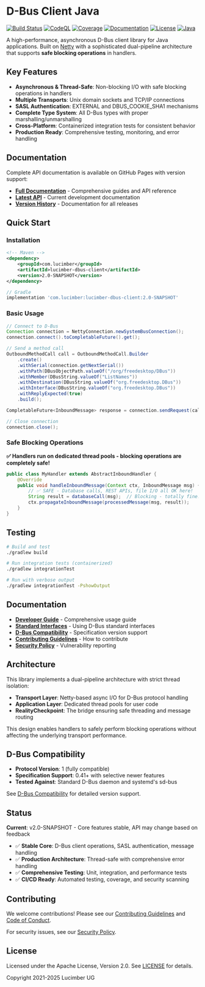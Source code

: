 # D-Bus Client Java

[![Build Status](https://github.com/lucimber/dbus-client-java/workflows/Continuous%20Integration/badge.svg)](https://github.com/lucimber/dbus-client-java/actions)
[![CodeQL](https://github.com/lucimber/dbus-client-java/workflows/Code%20Analysis/badge.svg)](https://github.com/lucimber/dbus-client-java/actions)
[![Coverage](https://img.shields.io/endpoint?url=https://lucimber.github.io/dbus-client-java/coverage-badge.json)](https://lucimber.github.io/dbus-client-java/latest/coverage/)
[![Documentation](https://img.shields.io/badge/docs-GitHub%20Pages-blue.svg)](https://lucimber.github.io/dbus-client-java/)
[![License](https://img.shields.io/badge/License-Apache%202.0-blue.svg)](https://opensource.org/licenses/Apache-2.0)
[![Java](https://img.shields.io/badge/Java-17+-orange.svg)](https://www.oracle.com/java/technologies/javase/jdk17-archive-downloads.html)

A high-performance, asynchronous D-Bus client library for Java applications. Built on [Netty](https://netty.io) with a sophisticated dual-pipeline architecture that supports **safe blocking operations** in handlers.

## Key Features

- **Asynchronous & Thread-Safe**: Non-blocking I/O with safe blocking operations in handlers
- **Multiple Transports**: Unix domain sockets and TCP/IP connections
- **SASL Authentication**: EXTERNAL and DBUS_COOKIE_SHA1 mechanisms
- **Complete Type System**: All D-Bus types with proper marshalling/unmarshalling
- **Cross-Platform**: Containerized integration tests for consistent behavior
- **Production Ready**: Comprehensive testing, monitoring, and error handling

## Documentation

Complete API documentation is available on GitHub Pages with version support:

- **[Full Documentation](https://lucimber.github.io/dbus-client-java/)** - Comprehensive guides and API reference
- **[Latest API](https://lucimber.github.io/dbus-client-java/latest/)** - Current development documentation
- **[Version History](https://lucimber.github.io/dbus-client-java/)** - Documentation for all releases

## Quick Start

### Installation

```xml
<!-- Maven -->
<dependency>
    <groupId>com.lucimber</groupId>
    <artifactId>lucimber-dbus-client</artifactId>
    <version>2.0-SNAPSHOT</version>
</dependency>
```

```gradle
// Gradle
implementation 'com.lucimber:lucimber-dbus-client:2.0-SNAPSHOT'
```

### Basic Usage

```java
// Connect to D-Bus
Connection connection = NettyConnection.newSystemBusConnection();
connection.connect().toCompletableFuture().get();

// Send a method call
OutboundMethodCall call = OutboundMethodCall.Builder
    .create()
    .withSerial(connection.getNextSerial())
    .withPath(DBusObjectPath.valueOf("/org/freedesktop/DBus"))
    .withMember(DBusString.valueOf("ListNames"))
    .withDestination(DBusString.valueOf("org.freedesktop.DBus"))
    .withInterface(DBusString.valueOf("org.freedesktop.DBus"))
    .withReplyExpected(true)
    .build();

CompletableFuture<InboundMessage> response = connection.sendRequest(call);

// Close connection
connection.close();
```

### Safe Blocking Operations

**✅ Handlers run on dedicated thread pools - blocking operations are completely safe!**

```java
public class MyHandler extends AbstractInboundHandler {
    @Override
    public void handleInboundMessage(Context ctx, InboundMessage msg) {
        // ✅ SAFE - Database calls, REST APIs, file I/O all OK here!
        String result = databaseCall(msg);  // Blocking - totally fine!
        ctx.propagateInboundMessage(processedMessage(msg, result));
    }
}
```

## Testing

```bash
# Build and test
./gradlew build

# Run integration tests (containerized)
./gradlew integrationTest

# Run with verbose output
./gradlew integrationTest -PshowOutput
```

## Documentation

- **[Developer Guide](docs/guides/developer-guide.md)** - Comprehensive usage guide
- **[Standard Interfaces](docs/standard-interfaces.md)** - Using D-Bus standard interfaces
- **[D-Bus Compatibility](docs/dbus-compatibility.md)** - Specification version support
- **[Contributing Guidelines](CONTRIBUTING.md)** - How to contribute
- **[Security Policy](SECURITY.md)** - Vulnerability reporting

## Architecture

This library implements a dual-pipeline architecture with strict thread isolation:

- **Transport Layer**: Netty-based async I/O for D-Bus protocol handling
- **Application Layer**: Dedicated thread pools for user code
- **RealityCheckpoint**: The bridge ensuring safe threading and message routing

This design enables handlers to safely perform blocking operations without affecting the underlying transport performance.

## D-Bus Compatibility

- **Protocol Version**: 1 (fully compatible)
- **Specification Support**: 0.41+ with selective newer features
- **Tested Against**: Standard D-Bus daemon and systemd's sd-bus

See [D-Bus Compatibility](docs/dbus-compatibility.md) for detailed version support.

## Status

**Current**: v2.0-SNAPSHOT - Core features stable, API may change based on feedback

- ✅ **Stable Core**: D-Bus client operations, SASL authentication, message handling
- ✅ **Production Architecture**: Thread-safe with comprehensive error handling
- ✅ **Comprehensive Testing**: Unit, integration, and performance tests
- ✅ **CI/CD Ready**: Automated testing, coverage, and security scanning

## Contributing

We welcome contributions! Please see our [Contributing Guidelines](CONTRIBUTING.md) and [Code of Conduct](CODE_OF_CONDUCT.md).

For security issues, see our [Security Policy](SECURITY.md).

## License

Licensed under the Apache License, Version 2.0. See [LICENSE](LICENSE) for details.

Copyright 2021-2025 Lucimber UG